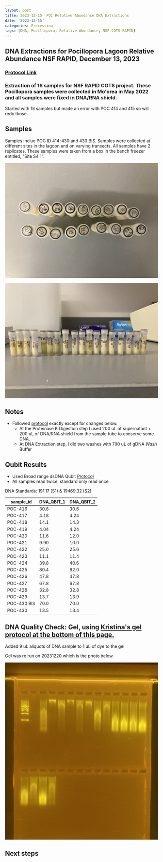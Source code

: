 ```yaml
---
layout: post
title: 2023-12-15  POC Relative Abundance DNA Extractions
date: '2023-12-15'
categories: Processing
tags: [DNA, Pocillopora, Relative Abundance, NSF COTS RAPID]
---
```


## DNA Extractions for Pocillopora Lagoon Relative Abundance NSF RAPID, December 13, 2023

### [Protocol Link](https://github.com/chloe-gilligan/Gilligan_Putnam_Lab_Notebook/blob/master/protocols/20231208_zymo_DNA_miniprepplusKit_Protocol.md)

### Extraction of 16 samples for NSF RAPID COTS project. These Pocillopora samples were collected in Mo'orea in May 2022 and all samples were fixed in DNA/RNA shield.
Started with 18 samples but made an error with POC 414 and 415 so will redo those. 

## Samples

Samples inclue POC ID 414-430 and 430 BIS.
Samples were collected at different sites in the lagoon and on varying transects. All samples have 2 replicates. These samples were taken from a box in the bench freezer entitled, "Site S4 1".

![images/20231215-caps.jpg](https://github.com/chloe-gilligan/Gilligan_Putnam_Lab_Notebook/blob/master/images/20231215-caps.jpg?raw=true)

![images/20231215-tubes.jpg](https://github.com/chloe-gilligan/Gilligan_Putnam_Lab_Notebook/blob/master/images/20231215-tubes.jpg?raw=true)



## Notes

- Followed [protocol](https://github.com/chloe-gilligan/Gilligan_Putnam_Lab_Notebook/blob/master/_posts/20231208_zymo_DNA_miniprepplusKit_Protocol.md) exactly except for changes below.
	- At the Proteinase K Digestion step I used 200 uL of supernatant + 200 uL of DNA/RNA shield from the sample tube to conserve some DNA.
	- At DNA Extraction step, I did two washes with 700 uL of gDNA _Wash_ Buffer

## Qubit Results

- Used Broad range dsDNA Qubit [Protocol](https://zdellaert.github.io/ZD_Putnam_Lab_Notebook/Qubit-Protocol/)
- All samples read twice, standard only read once

DNA Standards: 191.17 (S1) & 19469.32 (S2)

| sample_id | DNA_QBIT_1 | DNA_QBIT_2 | 
|-----------|------------|------------|
| POC-416   | 30.8       |30.6        |
| POC-417   | 4.18       |4.24        |
| POC-418   | 14.1       |14.3        |
| POC-419   | 4.04       |4.24        |
| POC-420   | 11.6       |12.0        | 
| POC-421   | 9.90       |10.0        |
| POC-422   | 25.0       |25.6        |
| POC-423   | 11.1       |11.4        |
| POC-424   | 39.8       |40.6        |
| POC-425   | 80.4       |82.0        |
| POC-426   | 47.8       |47.8        |
| POC-427   | 67.8       |67.8        |
| POC-428   | 32.8       |32.8        |
| POC-429   | 13.7       |13.9        |
| POC-430 BIS   | 70.0       |70.0        |
| POC-430   | 13.5       |13.4        |

## DNA Quality Check: Gel, using [Kristina's gel protocol at the bottom of this page.](https://github.com/chloe-gilligan/Gilligan_Putnam_Lab_Notebook/blob/master/_posts/20231208_zymo_DNA_miniprepplusKit_Protocol.md)

Added 9 uL aliquots of DNA sample to 1 uL of dye to the gel

Gel was re run on 20231220 which is the photo below.

![images/Gels/20231220-gel.jpg](https://github.com/chloe-gilligan/Gilligan_Putnam_Lab_Notebook/blob/master/images/Gels/20231220-gel.jpg?raw=true)

## Next steps

